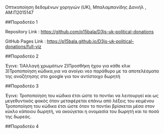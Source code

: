 Οπτικοποίηση δεδομένων χορηγιών (UK), Μπαλαμπανίδης Δανιήλ , ΑΜ:Π2015147





##Παραδοτέο 1 

Repository Link : https://github.com/p15bala/D3js-uk-political-donations

GitHub Pages Link : https://p15bala.github.io/D3js-uk-political-donations/full-viz



##Παραδοτέο 2

Έγινε:
1)Αλλαγή χρωμάτων
2)Προσθήκη ήχου για κάθε κλικ
3)Τροποποίηση κώδικα,για να ανοίγει νεο παράθυρο με τα αποτελέσματα της αναζήτησης στο google για τον αντίστοιχο δωρητή

##Παραδοτέο 3

Έγινε:
Τροποποίηση του κώδικα έτσι ώστε το ποντίκι να λειτουργεί και ως μεγεθυντικός φακός όταν μεταφέρεται επάνω από λέξεις του κειμένου
Τροποποίηση του κώδικα έτσι ώστε όταν το ποντίκι βρίσκεται μέσα στον κύκλο κάποιου δωρητή, να ακούγεται η ονομασία του δωρητή και το ποσό της δωρεάς.


##Παραδοτέο 4 
